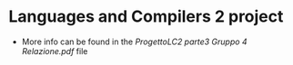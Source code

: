# Languages and Compilers 2 project
- More info can be found in the *ProgettoLC2 parte3 Gruppo 4 Relazione.pdf* file
